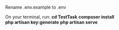 Rename .env.example to .env

On your terminal, run:
<b>cd TestTask</b>
<b>composer install</b>
<br>
<b>php artisan key:generate</b>
<b>php artisan serve</b>
